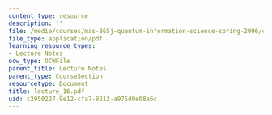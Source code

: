 ```yaml
---
content_type: resource
description: ''
file: /media/courses/mas-865j-quantum-information-science-spring-2006/c29502279e12cfa78212a975d0e68a6c_lecture_16.pdf
file_type: application/pdf
learning_resource_types:
- Lecture Notes
ocw_type: OCWFile
parent_title: Lecture Notes
parent_type: CourseSection
resourcetype: Document
title: lecture_16.pdf
uid: c2950227-9e12-cfa7-8212-a975d0e68a6c
---
```

